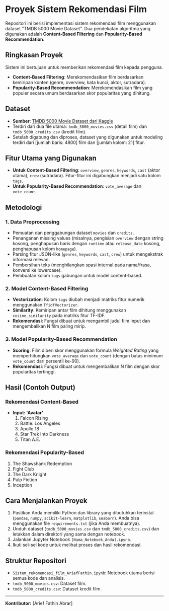 # Proyek Sistem Rekomendasi Film

Repositori ini berisi implementasi sistem rekomendasi film menggunakan dataset "TMDB 5000 Movie Dataset". Dua pendekatan algoritma yang digunakan adalah **Content-Based Filtering** dan **Popularity-Based Recommendation**.

## Ringkasan Proyek

Sistem ini bertujuan untuk memberikan rekomendasi film kepada pengguna.
* **Content-Based Filtering**: Merekomendasikan film berdasarkan kemiripan konten (genre, overview, kata kunci, aktor, sutradara).
* **Popularity-Based Recommendation**: Merekomendasikan film yang populer secara umum berdasarkan skor popularitas yang dihitung.

## Dataset

* **Sumber**: [TMDB 5000 Movie Dataset dari Kaggle](https://www.kaggle.com/datasets/tmdb/tmdb-movie-metadata)
* Terdiri dari dua file utama: `tmdb_5000_movies.csv` (detail film) dan `tmdb_5000_credits.csv` (kredit film).
* Setelah digabung dan diproses, dataset yang digunakan untuk modeling terdiri dari [jumlah baris: 4800] film dan [jumlah kolom: 21] fitur.

## Fitur Utama yang Digunakan

* **Untuk Content-Based Filtering**: `overview`, `genres`, `keywords`, `cast` (aktor utama), `crew` (sutradara). Fitur-fitur ini digabungkan menjadi satu kolom `tags`.
* **Untuk Popularity-Based Recommendation**: `vote_average` dan `vote_count`.

## Metodologi

### 1. Data Preprocessing
* Pemuatan dan penggabungan dataset `movies` dan `credits`.
* Penanganan missing values (misalnya, pengisian `overview` dengan string kosong, penghapusan baris dengan `runtime` atau `release_date` kosong, penghapusan kolom `homepage`).
* Parsing fitur JSON-like (`genres`, `keywords`, `cast`, `crew`) untuk mengekstrak informasi relevan.
* Pembersihan teks (menghilangkan spasi internal pada nama/frasa, konversi ke lowercase).
* Pembuatan kolom `tags` gabungan untuk model content-based.

### 2. Model Content-Based Filtering
* **Vectorization**: Kolom `tags` diubah menjadi matriks fitur numerik menggunakan `TfidfVectorizer`.
* **Similarity**: Kemiripan antar film dihitung menggunakan `cosine_similarity` pada matriks fitur TF-IDF.
* **Rekomendasi**: Fungsi dibuat untuk mengambil judul film input dan mengembalikan N film paling mirip.

### 3. Model Popularity-Based Recommendation
* **Scoring**: Film diberi skor menggunakan formula *Weighted Rating* yang memperhitungkan `vote_average` dan `vote_count` (dengan batas minimum `vote_count` dari persentil ke-90).
* **Rekomendasi**: Fungsi dibuat untuk mengembalikan N film dengan skor popularitas tertinggi.

## Hasil (Contoh Output)

### Rekomendasi Content-Based

* **Input: 'Avatar'**
    1.  Falcon Rising
    2.  Battle: Los Angeles
    3.  Apollo 18
    4.  Star Trek Into Darkness
    5.  Titan A.E.

### Rekomendasi Popularity-Based

1.  The Shawshank Redemption
2.  Fight Club
3.  The Dark Knight
4.  Pulp Fiction
5.  Inception

## Cara Menjalankan Proyek
1.  Pastikan Anda memiliki Python dan library yang dibutuhkan terinstal (`pandas`, `numpy`, `scikit-learn`, `matplotlib`, `seaborn`). Anda bisa menggunakan file `requirements.txt` (jika Anda membuatnya).
2.  Unduh dataset (`tmdb_5000_movies.csv` dan `tmdb_5000_credits.csv`) dan letakkan dalam direktori yang sama dengan notebook.
3.  Jalankan Jupyter Notebook `[Nama_Notebook_Anda].ipynb`.
4.  Ikuti sel-sel kode untuk melihat proses dan hasil rekomendasi.

## Struktur Repositori
* `Sistem_rekomendasi_film_AriefFathin.ipynb`: Notebook utama berisi semua kode dan analisis.
* `tmdb_5000_movies.csv`: Dataset film.
* `tmdb_5000_credits.csv`: Dataset kredit film.

---
**Kontributor:** [Arief Fathin Abrar]

